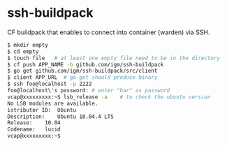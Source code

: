 # ssh-buildpack
CF buildpack that enables to connect into container (warden) via SSH.

```bash
$ mkdir empty
$ cd empty
$ touch file   # at least one empty file need to be in the directory
$ cf push APP_NAME -b github.com/igm/ssh-buildpack
$ go get github.com/igm/ssh-buildpack/src/client
$ client APP_URL  # go get should produce binary
$ ssh foo@localhost -p 2222  
foo@localhost\'s password: # enter "bar" as password
vcap@xxxxxxxxx:~$ lsb_release -a    # to check the ubuntu version
No LSB modules are available.
istributor ID:	Ubuntu
Description:	Ubuntu 10.04.4 LTS
Release:	10.04
Codename:	lucid
vcap@xxxxxxxxx:~$
```

